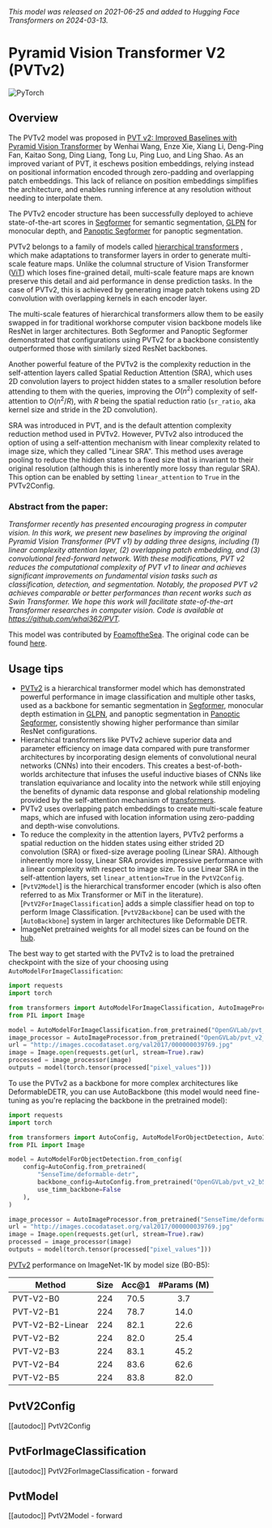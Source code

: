 <!--Copyright 2024 The HuggingFace Team. All rights reserved.

Licensed under the Apache License, Version 2.0 (the "License"); you may not use this file except in compliance with
the License. You may obtain a copy of the License at

http://www.apache.org/licenses/LICENSE-2.0

Unless required by applicable law or agreed to in writing, software distributed under the License is distributed on
an "AS IS" BASIS, WITHOUT WARRANTIES OR CONDITIONS OF ANY KIND, either express or implied. See the License for the
specific language governing permissions and limitations under the License.
-->
*This model was released on 2021-06-25 and added to Hugging Face Transformers on 2024-03-13.*

# Pyramid Vision Transformer V2 (PVTv2)

<div class="flex flex-wrap space-x-1">
<img alt="PyTorch" src="https://img.shields.io/badge/PyTorch-DE3412?style=flat&logo=pytorch&logoColor=white">
</div>

## Overview

The PVTv2 model was proposed in
[PVT v2: Improved Baselines with Pyramid Vision Transformer](https://huggingface.co/papers/2106.13797) by Wenhai Wang, Enze Xie, Xiang Li, Deng-Ping Fan, Kaitao Song, Ding Liang, Tong Lu, Ping Luo, and Ling Shao. As an improved variant of PVT, it eschews position embeddings, relying instead on positional information encoded through zero-padding and overlapping patch embeddings. This lack of reliance on position embeddings simplifies the architecture, and enables running inference at any resolution without needing to interpolate them.

The PVTv2 encoder structure has been successfully deployed to achieve state-of-the-art scores in [Segformer](https://huggingface.co/papers/2105.15203) for semantic segmentation, [GLPN](https://huggingface.co/papers/2201.07436) for monocular depth, and [Panoptic Segformer](https://huggingface.co/papers/2109.03814) for panoptic segmentation.

PVTv2 belongs to a family of models called [hierarchical transformers](https://natecibik.medium.com/the-rise-of-vision-transformers-f623c980419f) , which make adaptations to transformer layers in order to generate multi-scale feature maps. Unlike the columnal structure of Vision Transformer ([ViT](https://huggingface.co/papers/2010.11929)) which loses fine-grained detail, multi-scale feature maps are known preserve this detail and aid performance in dense prediction tasks. In the case of PVTv2, this is achieved by generating image patch tokens using 2D convolution with overlapping kernels in each encoder layer.

The multi-scale features of hierarchical transformers allow them to be easily swapped in for traditional workhorse computer vision backbone models like ResNet in larger architectures. Both Segformer and Panoptic Segformer demonstrated that configurations using PVTv2 for a backbone consistently outperformed those with similarly sized ResNet backbones. 

Another powerful feature of the PVTv2 is the complexity reduction in the self-attention layers called Spatial Reduction Attention (SRA), which uses 2D convolution layers to project hidden states to a smaller resolution before attending to them with the queries, improving the $O(n^2)$ complexity of self-attention to $O(n^2/R)$, with $R$ being the spatial reduction ratio (`sr_ratio`, aka kernel size and stride in the 2D convolution).

SRA was introduced in PVT, and is the default attention complexity reduction method used in PVTv2. However, PVTv2 also introduced the option of using a self-attention mechanism with linear complexity related to image size, which they called "Linear SRA". This method uses average pooling to reduce the hidden states to a fixed size that is invariant to their original resolution (although this is inherently more lossy than regular SRA). This option can be enabled by setting `linear_attention` to `True` in the PVTv2Config.

### Abstract from the paper:

*Transformer recently has presented encouraging progress in computer vision. In this work, we present new baselines by improving the original Pyramid Vision Transformer (PVT v1) by adding three designs, including (1) linear complexity attention layer, (2) overlapping patch embedding, and (3) convolutional feed-forward network. With these modifications, PVT v2 reduces the computational complexity of PVT v1 to linear and achieves significant improvements on fundamental vision tasks such as classification, detection, and segmentation. Notably, the proposed PVT v2 achieves comparable or better performances than recent works such as Swin Transformer. We hope this work will facilitate state-of-the-art Transformer researches in computer vision. Code is available at https://github.com/whai362/PVT.*

This model was contributed by [FoamoftheSea](https://huggingface.co/FoamoftheSea). The original code can be found [here](https://github.com/whai362/PVT).

## Usage tips

- [PVTv2](https://huggingface.co/papers/2106.13797) is a hierarchical transformer model which has demonstrated powerful performance in image classification and multiple other tasks, used as a backbone for semantic segmentation in [Segformer](https://huggingface.co/papers/2105.15203), monocular depth estimation in [GLPN](https://huggingface.co/papers/2201.07436), and panoptic segmentation in [Panoptic Segformer](https://huggingface.co/papers/2109.03814), consistently showing higher performance than similar ResNet configurations.
- Hierarchical transformers like PVTv2 achieve superior data and parameter efficiency on image data compared with pure transformer architectures by incorporating design elements of convolutional neural networks (CNNs) into their encoders. This creates a best-of-both-worlds architecture that infuses the useful inductive biases of CNNs like translation equivariance and locality into the network while still enjoying the benefits of dynamic data response and global relationship modeling provided by the self-attention mechanism of [transformers](https://huggingface.co/papers/1706.03762).
- PVTv2 uses overlapping patch embeddings to create multi-scale feature maps, which are infused with location information using zero-padding and depth-wise convolutions.
- To reduce the complexity in the attention layers, PVTv2 performs a spatial reduction on the hidden states using either strided 2D convolution (SRA) or fixed-size average pooling (Linear SRA). Although inherently more lossy, Linear SRA provides impressive performance with a linear complexity with respect to image size. To use Linear SRA in the self-attention layers, set `linear_attention=True` in the `PvtV2Config`.
- [`PvtV2Model`] is the hierarchical transformer encoder (which is also often referred to as Mix Transformer or MiT in the literature). [`PvtV2ForImageClassification`] adds a simple classifier head on top to perform Image Classification. [`PvtV2Backbone`] can be used with the [`AutoBackbone`] system in larger architectures like Deformable DETR.
- ImageNet pretrained weights for all model sizes can be found on the [hub](https://huggingface.co/models?other=pvt_v2).

 The best way to get started with the PVTv2 is to load the pretrained checkpoint with the size of your choosing using `AutoModelForImageClassification`:
```python
import requests
import torch

from transformers import AutoModelForImageClassification, AutoImageProcessor
from PIL import Image

model = AutoModelForImageClassification.from_pretrained("OpenGVLab/pvt_v2_b0")
image_processor = AutoImageProcessor.from_pretrained("OpenGVLab/pvt_v2_b0")
url = "http://images.cocodataset.org/val2017/000000039769.jpg"
image = Image.open(requests.get(url, stream=True).raw)
processed = image_processor(image)
outputs = model(torch.tensor(processed["pixel_values"]))
```

To use the PVTv2 as a backbone for more complex architectures like DeformableDETR, you can use AutoBackbone (this model would need fine-tuning as you're replacing the backbone in the pretrained model):

```python
import requests
import torch

from transformers import AutoConfig, AutoModelForObjectDetection, AutoImageProcessor
from PIL import Image

model = AutoModelForObjectDetection.from_config(
    config=AutoConfig.from_pretrained(
        "SenseTime/deformable-detr",
        backbone_config=AutoConfig.from_pretrained("OpenGVLab/pvt_v2_b5"),
        use_timm_backbone=False
    ),
)

image_processor = AutoImageProcessor.from_pretrained("SenseTime/deformable-detr")
url = "http://images.cocodataset.org/val2017/000000039769.jpg"
image = Image.open(requests.get(url, stream=True).raw)
processed = image_processor(image)
outputs = model(torch.tensor(processed["pixel_values"]))
```

[PVTv2](https://github.com/whai362/PVT/tree/v2) performance on ImageNet-1K by model size (B0-B5):

| Method           | Size | Acc@1 | #Params (M) |
|------------------|:----:|:-----:|:-----------:|
| PVT-V2-B0        |  224 |  70.5 |     3.7     |
| PVT-V2-B1        |  224 |  78.7 |     14.0    |
| PVT-V2-B2-Linear |  224 |  82.1 |     22.6    |
| PVT-V2-B2        |  224 |  82.0 |     25.4    |
| PVT-V2-B3        |  224 |  83.1 |     45.2    |
| PVT-V2-B4        |  224 |  83.6 |     62.6    |
| PVT-V2-B5        |  224 |  83.8 |     82.0    |


## PvtV2Config

[[autodoc]] PvtV2Config

## PvtForImageClassification

[[autodoc]] PvtV2ForImageClassification
    - forward

## PvtModel

[[autodoc]] PvtV2Model
    - forward
